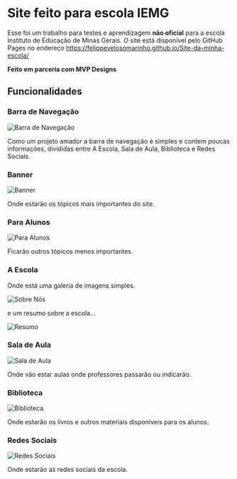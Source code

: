 # Site feito para escola IEMG
  Esse foi um trabalho para testes e aprendizagem **não oficial** para a escola Instituto de Educação de Minas Gerais.
  O site está disponível pelo GitHub Pages no endereço https://felippevelosomarinho.github.io/Site-da-minha-escola/ 
  
  **Feito em parceria com MVP Designs**
 
 ## Funcionalidades

### Barra de Navegação
 ![Barra de Navegação](https://user-images.githubusercontent.com/60450622/93271482-bf487b00-f789-11ea-97f1-e3359fece5bb.PNG)
    
 Como um projeto amador a barra de navegação é simples e contem poucas informações, divididas entre A Escola, Sala de Aula, Biblioteca e Redes Sociais.
    
 ### Banner
    
  ![Banner](https://user-images.githubusercontent.com/60450622/93271712-50b7ed00-f78a-11ea-8aa8-3d05144d605d.PNG)
    
   Onde estarão os tópicos mais importantes do site. 
    
 ### Para Alunos
    
  ![Para Alunos](https://user-images.githubusercontent.com/60450622/93271753-675e4400-f78a-11ea-98ee-772b8711ef90.PNG)
    
  Ficarão outros tópicos menos importantes.
    
 ### A Escola
  Onde está uma galeria de imagens simples.
    
  ![Sobre Nós](https://user-images.githubusercontent.com/60450622/93272438-dab48580-f78b-11ea-9e4d-e4ac281cdea0.PNG)
    
  e um resumo sobre a escola...
    
  ![Resumo](https://user-images.githubusercontent.com/60450622/93272415-cbcdd300-f78b-11ea-848a-b7c57ec85105.PNG)

 ### Sala de Aula
    
  ![Sala de Aula](https://user-images.githubusercontent.com/60450622/93272010-eeabb780-f78a-11ea-88f1-92783792319b.PNG)
    
  Onde vão estar aulas onde professores passarão ou indicarão.
    
 ### Biblioteca 
    
  ![Biblioteca](https://user-images.githubusercontent.com/60450622/93272278-83161a00-f78b-11ea-9f05-5eb8c54e064c.PNG)
    
  Onde estarão os livros e outros materiais disponíveis para os alunos.
    
 ### Redes Sociais
    
  ![Redes Sociais](https://user-images.githubusercontent.com/60450622/93272221-6c6fc300-f78b-11ea-9b96-aef27c0619d7.png)
    
  Onde estarão as redes sociais da escola.
   
    
  
  

